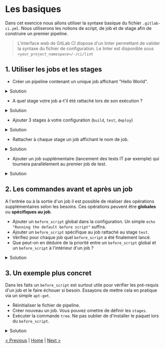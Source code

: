 # Les basiques

Dans cet exercice nous allons utiliser la syntaxe basique du fichier `.gitlab-ci.yml`.
Nous utiliserons les notions de script, de job et de stage afin de construire un premier pipeline.

> L'interface web de GitLab CI dispose d'un linter permettant de valider la syntaxe du fichier de configuration. 
> Le linter est disponible sous `<your_project_namespace>/-/ci/lint`
 
## 1. Utiliser les jobs et les stages
    
* Créer un pipeline contenant un unique job affichant "Hello World".
<details><summary>Solution</summary>
<p>

```yaml
myJob:
  script:
    - echo "Hello World"
```

</p>
</details>
 
* A quel stage votre job a-t'il été rattaché lors de son exécution ?

<details><summary>Solution</summary>
<p>

> Le stage par defaut est `test`

</p>
</details>
 
* Ajouter 3 stages à votre configuration (`build`, `test`, `deploy`)

<details><summary>Solution</summary>
<p>

```yaml
stages:
  - build
  - test
  - deploy
```

</p>
</details>

* Rattacher à chaque stage un job affichant le nom de job.

<details><summary>Solution</summary>
<p>

```yaml
stages:
  - build
  - test
  - deploy

myBuildJob:
  stage: build
  script:
    - echo "Running the build script"

myTestJob:
  stage: test
  script:
    - echo "Running the test script"

myDeployJob:
  stage: deploy
  script:
    - echo "Running the deploy script"
```

</p>
</details>

* Ajouter un job supplémentaire (lancement des tests IT par exemple) qui tournera parallèlement au premier job de test.

<details><summary>Solution</summary>
<p>

```yaml
stages:
  - build
  - test
  - deploy

myBuildJob:
  stage: build
  script:
    - echo "Running the build script"

myTestJob:
  stage: test
  script:
    - echo "Running the test script"

myTestItJob:
  stage: test
  script:
    - echo "Running the integration test script"

myDeployJob:
  stage: deploy
  script:
    - echo "Running the deploy script"
```

<p>
<img src="two-test-jobs.png" height="200">
</p> 


</p>
</details>

## 2. Les commandes avant et après un job

A l'entrée ou à la sortie d'un job il est possible de réaliser des opérations supplémentaires selon les besoins.
Ces opérations peuvent être **globales** ou **spécifiques au job**.

* Ajouter un `before_script` global dans la configuration. Un simple `echo "Running the default before script"` suffira. 
* Ajouter un `before_script` spécifique au job rattaché au stage `test`.
* Vérifiez pour chaque job quel `before_script` a été finalement lancé.
* Que peut-on en déduire de la priorité entre un `before_script` global et un `before_script` à l'intérieur d'un job ?

<details>
<summary>Solution</summary>
<p>

```yaml
stages:
  - build
  - test
  - deploy

before_script:
  - echo "Running the default before script"

myBuildJob:
  stage: build
  script:
    - echo "Running the build script"

myTestJob:
  stage: test
  before_script:
    - echo "Running the before script for myTestJob" 
  script:
    - echo "Running the first test script"
    
myDeployJob:
  stage: deploy
  script:
    - echo "Running the deploy script"
```

</p>
</details>

## 3. Un exemple plus concret

Dans les faits un `before_script` est surtout utile pour vérifier les pré-requis d'un job et le faire échouer si besoin.
Essayons de mettre cela en pratique via un simple `apt-get`.

* Réinitialiser le fichier de pipeline.
* Créer nouveau un job. Vous pouvez omettre de définir les `stages`.
* Exécuter la commande `tree`. Ne pas oublier de d'installer le paquet lors du `before_script`.

<details><summary>Solution</summary>
<p>

```yaml
build:
    before_script:
        - apt-get update
        - apt-get install tree
    script:
        - tree
```

</p>
</details>


[< Previous](../exercice_0) | [Home](..) | [Next >](../exercice_2)